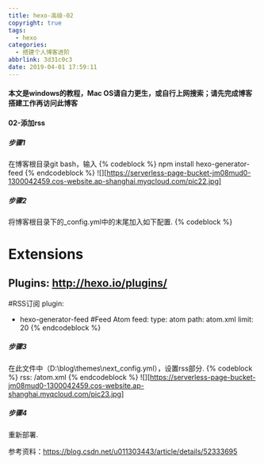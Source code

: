 ```yaml
---
title: hexo-高级-02
copyright: true
tags:
  - hexo
categories:
  - 搭建个人博客进阶
abbrlink: 3d31c0c3
date: 2019-04-01 17:59:11
---
```

#### 本文是windows的教程，Mac OS请自力更生，或自行上网搜索；请先完成博客搭建工作再访问此博客
#### 02-添加rss
##### 步骤1
在博客根目录git bash，输入
{% codeblock %}
npm install hexo-generator-feed
{% endcodeblock %}
![][https://serverless-page-bucket-jm08mud0-1300042459.cos-website.ap-shanghai.myqcloud.com/pic22.jpg]
##### 步骤2
将博客根目录下的_config.yml中的末尾加入如下配置.
{% codeblock %}
# Extensions
## Plugins: http://hexo.io/plugins/
#RSS订阅
plugin:
- hexo-generator-feed
#Feed Atom
feed:
type: atom
path: atom.xml
limit: 20
{% endcodeblock %}
##### 步骤3
在此文件中（D:\blog\themes\next\_config.yml），设置rss部分.
{% codeblock %}
rss: /atom.xml
{% endcodeblock %}
![][https://serverless-page-bucket-jm08mud0-1300042459.cos-website.ap-shanghai.myqcloud.com/pic23.jpg]
##### 步骤4
重新部署.

参考资料：https://blog.csdn.net/u011303443/article/details/52333695

